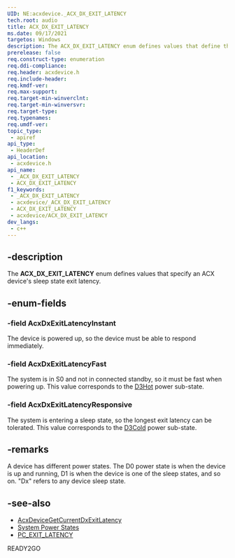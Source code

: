 ```yaml
---
UID: NE:acxdevice._ACX_DX_EXIT_LATENCY
tech.root: audio
title: ACX_DX_EXIT_LATENCY
ms.date: 09/17/2021
targetos: Windows
description: The ACX_DX_EXIT_LATENCY enum defines values that define the ACX device exit latency.
prerelease: false
req.construct-type: enumeration
req.ddi-compliance: 
req.header: acxdevice.h
req.include-header: 
req.kmdf-ver: 
req.max-support: 
req.target-min-winverclnt: 
req.target-min-winversvr: 
req.target-type: 
req.typenames: 
req.umdf-ver: 
topic_type:
 - apiref
api_type:
 - HeaderDef
api_location:
 - acxdevice.h
api_name:
 - _ACX_DX_EXIT_LATENCY
 - ACX_DX_EXIT_LATENCY
f1_keywords:
 - _ACX_DX_EXIT_LATENCY
 - acxdevice/_ACX_DX_EXIT_LATENCY
 - ACX_DX_EXIT_LATENCY
 - acxdevice/ACX_DX_EXIT_LATENCY
dev_langs:
 - c++
---
```


## -description

The **ACX_DX_EXIT_LATENCY** enum defines values that specify an ACX device's sleep state exit latency.

## -enum-fields

### -field AcxDxExitLatencyInstant

The device is powered up, so the device must be able to respond immediately.

### -field AcxDxExitLatencyFast

The system is in S0 and not in connected standby, so it must be fast when powering up. This value corresponds to the [D3Hot](/windows-hardware/drivers/kernel/device-sleeping-states#d3hot) power sub-state.

### -field AcxDxExitLatencyResponsive

The system is entering a sleep state, so the longest exit latency can be tolerated. This value corresponds to the [D3Cold](/windows-hardware/drivers/kernel/device-sleeping-states#d3cold-substate) power sub-state.

## -remarks

A device has different power states. The D0 power state is when the device is up and running, D1 is when the device is one of the sleep states, and so on. "Dx" refers to any device sleep state.

## -see-also

* [AcxDeviceGetCurrentDxExitLatency](nf-acxdevice-acxdevicegetcurrentdxexitlatency.md)
* [System Power States](/windows-hardware/drivers/kernel/system-power-states)
* [PC_EXIT_LATENCY](../portcls/ne-portcls-_pc_exit_latency.md)

READY2GO